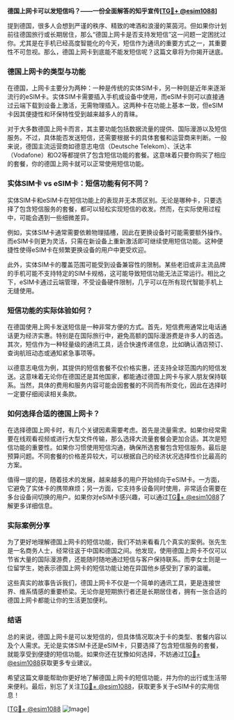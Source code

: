 **德国上网卡可以发短信吗？——一份全面解答的知乎宣传[[TG💪+ @esim1088](https://t.me/s/esim1088)]**

提到德国，很多人会想到严谨的秩序、精致的啤酒和浪漫的莱茵河。但如果你计划前往德国旅行或长期居住，那么“德国上网卡是否支持发短信”这一问题一定困扰过你。尤其是在手机已经高度智能化的今天，短信作为通讯的重要方式之一，其重要性不可忽视。那么，德国上网卡到底能不能发短信呢？这篇文章将为你揭开谜底。

### 德国上网卡的类型与功能

在德国，上网卡主要分为两种：一种是传统的实体SIM卡，另一种则是近年来逐渐流行的eSIM卡。实体SIM卡需要插入手机或设备中使用，而eSIM卡则可以直接通过云端下载到设备上激活，无需物理插入。这两种卡在功能上基本一致，但eSIM卡因其便捷性和环保特性受到越来越多人的青睐。

对于大多数德国上网卡而言，其主要功能包括数据流量的提供、国际漫游以及短信服务。不过，具体能否发送短信，还需要根据卡的具体套餐和运营商来判断。一般来说，德国主流运营商如德意志电信（Deutsche Telekom）、沃达丰（Vodafone）和O2等都提供了包含短信功能的套餐。这意味着只要你购买了相应的套餐，你的德国上网卡就可以正常使用短信功能。

### 实体SIM卡 vs eSIM卡：短信功能有何不同？

实体SIM卡和eSIM卡在短信功能上的表现并无本质区别。无论是哪种卡，只要选择了包含短信服务的套餐，都可以轻松实现短信的收发。然而，在实际使用过程中，可能会遇到一些细微差异。

例如，实体SIM卡通常需要依赖物理插槽，因此在更换设备时可能需要额外操作。而eSIM卡则更为灵活，只需在新设备上重新激活即可继续使用短信功能。这种便捷性使得eSIM卡在频繁更换设备的用户中更受欢迎。

此外，实体SIM卡的覆盖范围可能受到设备兼容性的限制。某些老旧或非主流品牌的手机可能不支持特定的SIM卡规格，这可能导致短信功能无法正常运行。相比之下，eSIM卡通过云端管理，不受设备硬件限制，几乎可以在所有现代智能手机上无缝使用。

### 短信功能的实际体验如何？

在德国使用上网卡发送短信是一种非常方便的方式。首先，短信费用通常比电话通话更为经济实惠。特别是在国际旅行中，避免高额的国际漫游费是许多人的首选。其次，短信作为一种轻量级的通讯工具，适合快速传递信息，比如确认酒店预订、查询航班动态或通知紧急事项等。

以德意志电信为例，其提供的短信套餐不仅价格实惠，还支持全球范围内的短信发送。这意味着无论你在德国还是其他国家，都能通过德国上网卡与家人朋友保持联系。当然，具体的费用和服务内容可能会因套餐的不同而有所变化，因此在选择时一定要仔细阅读相关条款。

### 如何选择合适的德国上网卡？

在选择德国上网卡时，有几个关键因素需要考虑。首先是流量需求。如果你经常需要在线观看视频或进行大型文件传输，那么选择大流量套餐会更加合适。其次是短信功能的重要性。如果你习惯使用短信沟通，确保所选套餐包含短信服务。最后是预算问题。不同套餐的价格差异较大，可以根据自己的经济状况选择性价比最高的方案。

值得一提的是，随着技术的发展，越来越多的用户开始倾向于eSIM卡。一方面，它避免了实体卡的携带麻烦；另一方面，它支持多设备同时使用，非常适合需要在多台设备间切换的用户。如果你对eSIM卡感兴趣，可以通过[TG💪+ @esim1088](https://t.me/s/esim1088)了解更多详细信息。

### 实际案例分享

为了更好地理解德国上网卡的短信功能，我们不妨来看看几个真实的案例。张先生是一名商务人士，经常往返于中国和德国之间。他发现，使用德国上网卡不仅可以节省大量的国际漫游费，还能随时随地通过短信与客户保持联系。而李女士则是一位留学生，她表示德国上网卡的短信功能让她在异国他乡感受到了家的温暖。

这些真实的故事告诉我们，德国上网卡不仅是一个简单的通讯工具，更是连接世界、维系情感的重要桥梁。无论你是短期旅行者还是长期居住者，拥有一张合适的德国上网卡都能让你的生活更加便利。

### 结语

总的来说，德国上网卡是可以发短信的，但具体情况取决于卡的类型、套餐内容以及个人需求。无论是实体SIM卡还是eSIM卡，只要选择了包含短信服务的套餐，就能享受到便捷的短信功能。如果你还在犹豫如何选择，不妨通过[TG💪+ @esim1088](https://t.me/s/esim1088)获取更多专业建议。

希望这篇文章能帮助你更好地了解德国上网卡的短信功能，并为你的出行或生活带来便利。最后，别忘了关注[TG💪+ @esim1088](https://t.me/s/esim1088)，获取更多关于eSIM卡的实用信息！

[[TG💪+ @esim1088](https://t.me/s/esim1088) ![Image](https://i.postimg.cc/4NQfJmqS/Snipaste-2025-05-13-00-14-12.png)]